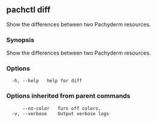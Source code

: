 ## pachctl diff

Show the differences between two Pachyderm resources.

### Synopsis

Show the differences between two Pachyderm resources.

### Options

```
  -h, --help   help for diff
```

### Options inherited from parent commands

```
      --no-color   Turn off colors.
  -v, --verbose    Output verbose logs
```
